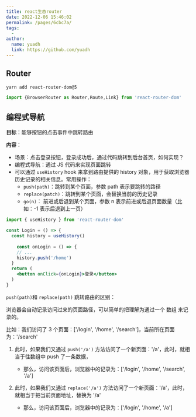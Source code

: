 ```yaml
---
title: react生态router
date: 2022-12-06 15:46:02
permalink: /pages/6cbc7a/
tags:
  - 
author: 
  name: yuadh
  link: https://github.com/yuadh
---
```

## Router



`yarn add react-router-dom@5`



```jsx
import {BrowserRouter as Router,Route,Link} from 'react-router-dom'
```

## 编程式导航

**目标**：能够按钮的点击事件中跳转路由

**内容**：

+  场景：点击登录按钮，登录成功后，通过代码跳转到后台首页，如何实现？
+  编程式导航：通过 JS 代码来实现页面跳转
+  可以通过 `useHistory` hook 来拿到路由提供的 history 对象，用于获取浏览器历史记录的相关信息。常用操作：
   +  `push(path)`：跳转到某个页面，参数 path 表示要跳转的路径
   +  `replace(patch)`：跳转到某个页面，会替换当前的历史记录
   +  `go(n)`： 前进或后退到某个页面，参数 n 表示前进或后退页面数量（比如：-1 表示后退到上一页）

```jsx
import { useHistory } from 'react-router-dom'

const Login = () => {
  const history = useHistory()
  
	const onLogin = () => {
    // ...
    history.push('/home')
  }
  return (
  	<button onClick={onLogin}>登录</button>
  )
}
```

`push(path)`和 `replace(path)` 跳转路由的区别：

浏览器会自动记录访问过来的页面路径，可以简单的把理解为通过一个 数组 来记录的。

比如：我们访问了 3 个页面：['/login', '/home', '/search']，当前所在页面为：'/search'

1. 此时，如果我们又通过 `push('/a')` 方法访问了一个新页面：'/a'，此时，就相当于往数组中 push 了一条数据，
   - 那么，访问该页面后，浏览器中的记录为：['/login', '/home', '/search', '/a']

2. 此时，如果我们又通过 `replace('/a')` 方法访问了一个新页面：'/a'，此时，就相当于把当前页面地址，替换为 '/a'
   - 那么，访问该页面后，浏览器中的记录为：['/login', '/home', '/a']


